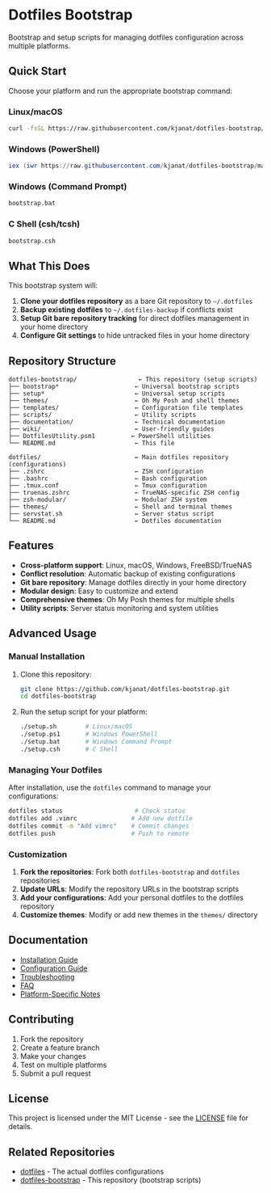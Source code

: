 # Dotfiles Bootstrap

Bootstrap and setup scripts for managing dotfiles configuration across multiple platforms.

## Quick Start

Choose your platform and run the appropriate bootstrap command:

### Linux/macOS
```bash
curl -fsSL https://raw.githubusercontent.com/kjanat/dotfiles-bootstrap/master/bootstrap.sh | bash
```

### Windows (PowerShell)
```powershell
iex (iwr https://raw.githubusercontent.com/kjanat/dotfiles-bootstrap/master/bootstrap.ps1).Content
```

### Windows (Command Prompt)
```cmd
bootstrap.bat
```

### C Shell (csh/tcsh)
```csh
bootstrap.csh
```

## What This Does

This bootstrap system will:

1. **Clone your dotfiles repository** as a bare Git repository to `~/.dotfiles`
2. **Backup existing dotfiles** to `~/.dotfiles-backup` if conflicts exist
3. **Setup Git bare repository tracking** for direct dotfiles management in your home directory
4. **Configure Git settings** to hide untracked files in your home directory

## Repository Structure

```
dotfiles-bootstrap/                 ← This repository (setup scripts)
├── bootstrap*                     ← Universal bootstrap scripts
├── setup*                         ← Universal setup scripts  
├── themes/                        ← Oh My Posh and shell themes
├── templates/                     ← Configuration file templates
├── scripts/                       ← Utility scripts
├── documentation/                 ← Technical documentation
├── wiki/                          ← User-friendly guides
├── DotfilesUtility.psm1          ← PowerShell utilities
└── README.md                      ← This file

dotfiles/                          ← Main dotfiles repository (configurations)
├── .zshrc                         ← ZSH configuration
├── .bashrc                        ← Bash configuration
├── .tmux.conf                     ← Tmux configuration
├── truenas.zshrc                  ← TrueNAS-specific ZSH config
├── zsh-modular/                   ← Modular ZSH system
├── themes/                        ← Shell and terminal themes
├── servstat.sh                    ← Server status script
└── README.md                      ← Dotfiles documentation
```

## Features

- **Cross-platform support**: Linux, macOS, Windows, FreeBSD/TrueNAS
- **Conflict resolution**: Automatic backup of existing configurations
- **Git bare repository**: Manage dotfiles directly in your home directory
- **Modular design**: Easy to customize and extend
- **Comprehensive themes**: Oh My Posh themes for multiple shells
- **Utility scripts**: Server status monitoring and system utilities

## Advanced Usage

### Manual Installation

1. Clone this repository:
   ```bash
   git clone https://github.com/kjanat/dotfiles-bootstrap.git
   cd dotfiles-bootstrap
   ```

2. Run the setup script for your platform:
   ```bash
   ./setup.sh        # Linux/macOS
   ./setup.ps1       # Windows PowerShell
   ./setup.bat       # Windows Command Prompt
   ./setup.csh       # C Shell
   ```

### Managing Your Dotfiles

After installation, use the `dotfiles` command to manage your configurations:

```bash
dotfiles status                    # Check status
dotfiles add .vimrc               # Add new dotfile
dotfiles commit -m "Add vimrc"    # Commit changes
dotfiles push                     # Push to remote
```

### Customization

1. **Fork the repositories**: Fork both `dotfiles-bootstrap` and `dotfiles` repositories
2. **Update URLs**: Modify the repository URLs in the bootstrap scripts
3. **Add your configurations**: Add your personal dotfiles to the dotfiles repository
4. **Customize themes**: Modify or add new themes in the `themes/` directory

## Documentation

- [Installation Guide](wiki/Installation-Guide.md)
- [Configuration Guide](wiki/Configuration-Guide.md)
- [Troubleshooting](documentation/Troubleshooting.md)
- [FAQ](wiki/FAQ.md)
- [Platform-Specific Notes](wiki/Platform-Specific-Notes.md)

## Contributing

1. Fork the repository
2. Create a feature branch
3. Make your changes
4. Test on multiple platforms
5. Submit a pull request

## License

This project is licensed under the MIT License - see the [LICENSE](LICENSE) file for details.

## Related Repositories

- [dotfiles](https://github.com/kjanat/dotfiles) - The actual dotfiles configurations
- [dotfiles-bootstrap](https://github.com/kjanat/dotfiles-bootstrap) - This repository (bootstrap scripts)
